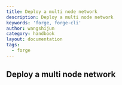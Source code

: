 ```yaml
---
title: Deploy a multi node network
description: Deploy a multi node network
keywords: 'forge, forge-cli'
author: wangshijun
category: handbook
layout: documentation
tags:
  - forge
---
```


## Deploy a multi node network
